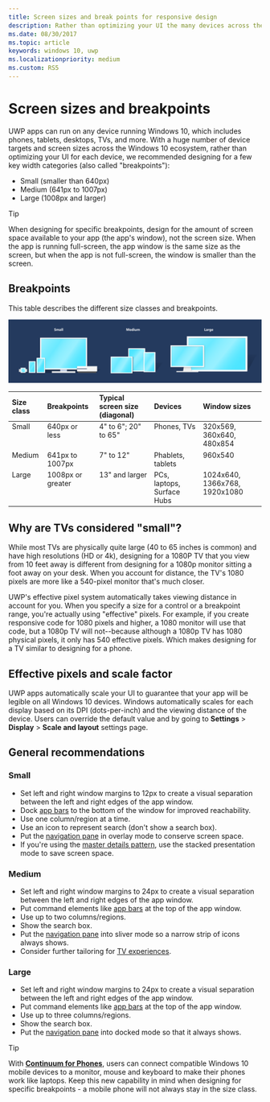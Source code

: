```yaml
---
title: Screen sizes and break points for responsive design
description: Rather than optimizing your UI the many devices across the Windows 10 ecosystem, we recommended designing for a few key width categories called breakpoints.
ms.date: 08/30/2017
ms.topic: article
keywords: windows 10, uwp
ms.localizationpriority: medium
ms.custom: RS5
---
```

#  Screen sizes and breakpoints

UWP apps can run on any device running Windows 10, which includes phones, tablets, desktops, TVs, and more. With a huge number of device targets and screen sizes across the Windows 10 ecosystem, rather than optimizing your UI for each device, we recommended designing for a few key width categories (also called "breakpoints"): 
- Small (smaller than 640px)
- Medium (641px to 1007px)
- Large (1008px and larger)

> [!TIP]
> When designing for specific breakpoints, design for the amount of screen space available to your app (the app's window), not the screen size. When the app is running full-screen, the app window is the same size as the screen, but when the app is not full-screen, the window is smaller than the screen.

## Breakpoints
This table describes the different size classes and breakpoints.

![Responsive design breakpoints](images/breakpoints/size-classes.svg)

<table>
<thead>
<tr class="header">
<th align="left">Size class</th>
<th align="left">Breakpoints</th>
<th align="left">Typical screen size (diagonal)</th>
<th align="left">Devices</th>
<th align="left">Window sizes</th>
</tr>
</thead>
<tbody>
<tr class="even">
<td style="vertical-align:top;">Small</td>
<td style="vertical-align:top;">640px or less</td>
<td style="vertical-align:top;">4&quot; to 6&quot;; 20&quot; to 65&quot;</td>
<td style="vertical-align:top;">Phones, TVs</td>
<td style="vertical-align:top;">320x569, 360x640, 480x854</td>
</tr>
<tr class="odd">
<td style="vertical-align:top;">Medium</td>
<td style="vertical-align:top;">641px to 1007px</td>
<td style="vertical-align:top;">7&quot; to 12&quot;</td>
<td style="vertical-align:top;">Phablets, tablets</td>
<td style="vertical-align:top;">960x540</td>
</tr>
<tr class="even">
<td style="vertical-align:top;">Large</td>
<td style="vertical-align:top;">1008px or greater</td>
<td style="vertical-align:top;">13&quot; and larger</td>
<td style="vertical-align:top;">PCs, laptops, Surface Hubs</td>
<td style="vertical-align:top;">1024x640, 1366x768, 1920x1080</td>
</tr>
</tbody>
</table>

## Why are TVs considered "small"? 

While most TVs are physically quite large (40 to 65 inches is common) and have high resolutions (HD or 4k), designing for a 1080P TV that you view from 10 feet away is different from designing for a 1080p monitor sitting a foot away on your desk. When you account for distance, the TV's 1080 pixels are more like a 540-pixel monitor that's much closer.

UWP's effective pixel system automatically takes viewing distance in account for you. When you specify a size for a control or a breakpoint range, you're actually using "effective" pixels. For example, if you create responsive code for 1080 pixels and higher, a 1080 monitor will use that code, but a 1080p TV will not--because although a 1080p TV has 1080 physical pixels, it only has 540 effective pixels. Which makes designing for a TV similar to designing for a phone.

## Effective pixels and scale factor

UWP apps automatically scale your UI to guarantee that your app will be legible on all Windows 10 devices. Windows automatically scales for each display based on its DPI (dots-per-inch) and the viewing distance of the device. Users can override the default value and by going to **Settings** > **Display** > **Scale and layout** settings page. 


## General recommendations

### Small
- Set left and right window margins to 12px to create a visual separation between the left and right edges of the app window.
- Dock [app bars](../controls-and-patterns/app-bars.md) to the bottom of the window for improved reachability.
- Use one column/region at a time.
- Use an icon to represent search (don't show a search box).
- Put the [navigation pane](../controls-and-patterns/navigationview.md) in overlay mode to conserve screen space.
- If you're using the [master details pattern](../controls-and-patterns/master-details.md), use the stacked presentation mode to save screen space.

### Medium
- Set left and right window margins to 24px to create a visual separation between the left and right edges of the app window.
- Put command elements like [app bars](../controls-and-patterns/app-bars.md) at the top of the app window.
- Use up to two columns/regions.
- Show the search box.
- Put the [navigation pane](../controls-and-patterns/navigationview.md) into sliver mode so a narrow strip of icons always shows.
- Consider further tailoring for [TV experiences](https://go.microsoft.com/fwlink/?LinkId=760736).

### Large
- Set left and right window margins to 24px to create a visual separation between the left and right edges of the app window.
- Put command elements like [app bars](../controls-and-patterns/app-bars.md) at the top of the app window.
- Use up to three columns/regions.
- Show the search box.
- Put the [navigation pane](../controls-and-patterns/navigationview.md) into docked mode so that it always shows.

>[!TIP] 
> With [**Continuum for Phones**](https://go.microsoft.com/fwlink/p/?LinkID=699431), users can connect compatible Windows 10 mobile devices to a monitor, mouse and keyboard to make their phones work like laptops. Keep this new capability in mind when designing for specific breakpoints - a mobile phone will not always stay in the size class.


